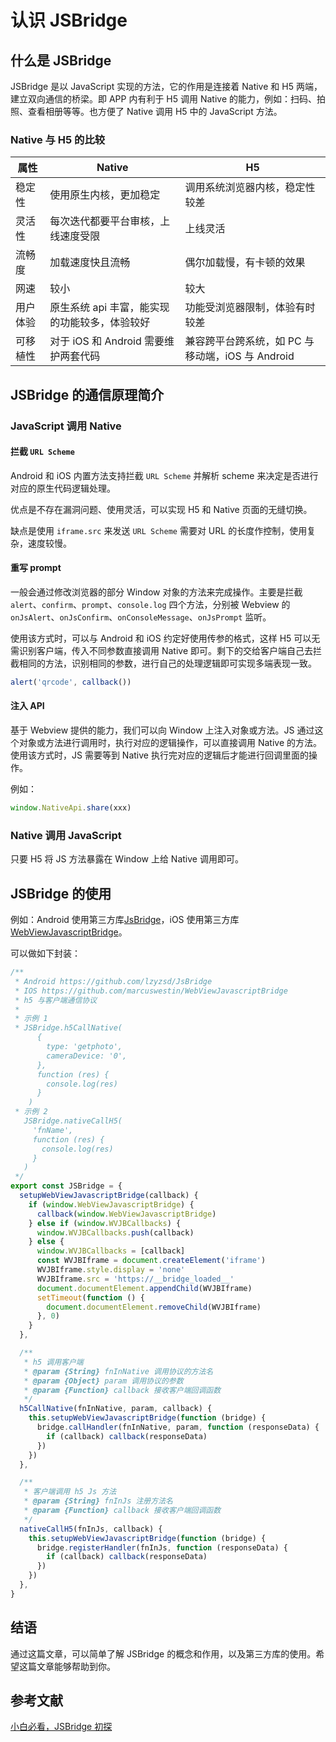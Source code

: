 # 认识 JSBridge

## 什么是 JSBridge

JSBridge 是以 JavaScript 实现的方法，它的作用是连接着 Native 和 H5 两端，建立双向通信的桥梁。即 APP 内有利于 H5 调用 Native 的能力，例如：扫码、拍照、查看相册等等。也方便了 Native 调用 H5 中的 JavaScript 方法。

### Native 与 H5 的比较

| 属性 | Native | H5 |
| -- | -- | -- |
| 稳定性 | 使用原生内核，更加稳定 | 调用系统浏览器内核，稳定性较差 |
| 灵活性 | 每次迭代都要平台审核，上线速度受限 | 上线灵活 |
| 流畅度 | 加载速度快且流畅 | 偶尔加载慢，有卡顿的效果 |
| 网速 | 较小 | 较大 |
| 用户体验 | 原生系统 api 丰富，能实现的功能较多，体验较好 | 功能受浏览器限制，体验有时较差 |
| 可移植性 | 对于 iOS 和 Android 需要维护两套代码 | 兼容跨平台跨系统，如 PC 与 移动端，iOS 与 Android |

## JSBridge 的通信原理简介

### JavaScript 调用 Native

#### 拦截 `URL Scheme`

Android 和 iOS 内置方法支持拦截 `URL Scheme` 并解析 scheme 来决定是否进行对应的原生代码逻辑处理。

优点是不存在漏洞问题、使用灵活，可以实现 H5 和 Native 页面的无缝切换。

缺点是使用 `iframe.src` 来发送 `URL Scheme` 需要对 URL 的长度作控制，使用复杂，速度较慢。

#### 重写 prompt

一般会通过修改浏览器的部分 Window 对象的方法来完成操作。主要是拦截 `alert`、`confirm`、`prompt`、`console.log` 四个方法，分别被 Webview 的 `onJsAlert`、`onJsConfirm`、`onConsoleMessage`、`onJsPrompt` 监听。

使用该方式时，可以与 Android 和 iOS 约定好使用传参的格式，这样 H5 可以无需识别客户端，传入不同参数直接调用 Native 即可。剩下的交给客户端自己去拦截相同的方法，识别相同的参数，进行自己的处理逻辑即可实现多端表现一致。
```js
alert('qrcode', callback())
```

#### 注入 API

基于 Webview 提供的能力，我们可以向 Window 上注入对象或方法。JS 通过这个对象或方法进行调用时，执行对应的逻辑操作，可以直接调用 Native 的方法。使用该方式时，JS 需要等到 Native 执行完对应的逻辑后才能进行回调里面的操作。

例如：
```js
window.NativeApi.share(xxx)
```

###  Native 调用 JavaScript

只要 H5 将 JS 方法暴露在 Window 上给 Native 调用即可。

## JSBridge 的使用

例如：Android 使用第三方库[JsBridge](https://github.com/lzyzsd/JsBridge)，iOS 使用第三方库[WebViewJavascriptBridge](https://github.com/marcuswestin/WebViewJavascriptBridge)。

可以做如下封装：
```js
/**
 * Android https://github.com/lzyzsd/JsBridge
 * IOS https://github.com/marcuswestin/WebViewJavascriptBridge
 * h5 与客户端通信协议
 *
 * 示例 1
 * JSBridge.h5CallNative(
      {
        type: 'getphoto',
        cameraDevice: '0',
      },
      function (res) {
        console.log(res)
      }
    )
 * 示例 2
   JSBridge.nativeCallH5(
     'fnName',
     function (res) {
       console.log(res)
     }
   )
 */
export const JSBridge = {
  setupWebViewJavascriptBridge(callback) {
    if (window.WebViewJavascriptBridge) {
      callback(window.WebViewJavascriptBridge)
    } else if (window.WVJBCallbacks) {
      window.WVJBCallbacks.push(callback)
    } else {
      window.WVJBCallbacks = [callback]
      const WVJBIframe = document.createElement('iframe')
      WVJBIframe.style.display = 'none'
      WVJBIframe.src = 'https://__bridge_loaded__'
      document.documentElement.appendChild(WVJBIframe)
      setTimeout(function () {
        document.documentElement.removeChild(WVJBIframe)
      }, 0)
    }
  },

  /**
   * h5 调用客户端
   * @param {String} fnInNative 调用协议的方法名
   * @param {Object} param 调用协议的参数
   * @param {Function} callback 接收客户端回调函数
   */
  h5CallNative(fnInNative, param, callback) {
    this.setupWebViewJavascriptBridge(function (bridge) {
      bridge.callHandler(fnInNative, param, function (responseData) {
        if (callback) callback(responseData)
      })
    })
  },

  /**
   * 客户端调用 h5 Js 方法
   * @param {String} fnInJs 注册方法名
   * @param {Function} callback 接收客户端回调函数
   */
  nativeCallH5(fnInJs, callback) {
    this.setupWebViewJavascriptBridge(function (bridge) {
      bridge.registerHandler(fnInJs, function (responseData) {
        if (callback) callback(responseData)
      })
    })
  },
}
```

## 结语

通过这篇文章，可以简单了解 JSBridge 的概念和作用，以及第三方库的使用。希望这篇文章能够帮助到你。

## 参考文献

[小白必看，JSBridge 初探](https://www.zoo.team/article/jsbridge)

